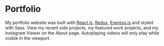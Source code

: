 # Portfolio
My portfolio website was built with [React.js](https://github.com/facebookincubator/create-react-app), [Redux](https://github.com/reactjs/redux), [Express.js](https://expressjs.com/) and styled with Sass. View my recent side projects, my featured work projects, and my Instagram Viewer on the About page. Autoplaying videos will only play while visible in the viewport.
